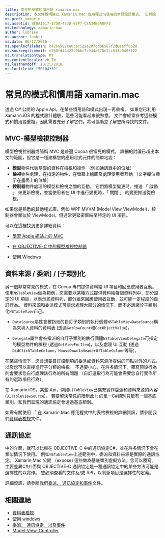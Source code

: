 ```yaml
---
title: 常見的模式和慣用語 xamarin.mac
description: 本文件說明建立 Xamarin.Mac 應用程式時使用的常見設計模式。 它討論 「 模型-檢視-控制器模式、 資料來源和委派模式及通訊協定。
ms.prod: xamarin
ms.assetid: BF0A3517-17D8-453D-87F7-C8A34BEA8FF5
ms.technology: xamarin-mac
author: lobrien
ms.author: laobri
ms.date: 06/17/2016
ms.openlocfilehash: b4266582ce0cec522e207cd06987f2d0eeff8b2d
ms.sourcegitcommit: e268fd44422d0bbc7c944a678e2cc633a0493122
ms.translationtype: MT
ms.contentlocale: zh-TW
ms.lasthandoff: 10/25/2018
ms.locfileid: "50104332"
---
```

# <a name="common-patterns-and-idioms-in-xamarinmac"></a>常見的模式和慣用語 xamarin.mac

透過 C# 公開的 Apple Api，在某些慣用語和模式出現一再重複。 如果您已利用 Xamarin.iOS 的程式設計體驗，這些可能看起來很熟悉。 文件會經常參考這些模式和慣用語重複，因此需要充分了解它們，將可協助您了解您所尋找的文件。

## <a name="mvc---model-view-controller"></a>MVC-模型檢視控制器

模型檢視控制器或簡稱 MVC 是普遍 Cocoa 很常見的模式。 詳細的討論已超出本文的範圍，但它是一種建構您的應用程式元件的簡單地說：

- **模型**物件代表基礎的資料在檢視和操作 （例如通訊錄中的位址）
- **檢視**物件處理，在指定的物件，在螢幕上繪圖及處理使用者互動 （文字欄位顯示在畫面上的位址）
- **控制器**物件處理的模型和檢視之間的互動。 它們將模型變更時，推送 「 啟動 」 來更新檢視，並當使用者在 UI 中進行變更時，「 關閉 」 的變更推送從檢視。

如果您是熟悉的其他程式庫，例如 WPF MVVM (Model View ViewModel)，控制器會類似於 ViewModel，但通常更緊密繫結至特定的 UI 項目。

可以在這裡找到更多詳細資料：

- [學習 Apple 網站上的 MVC](https://developer.apple.com/library/ios/documentation/general/conceptual/devpedia-cocoacore/MVC.html)

- [在 OBJECTIVE-C 中的模型檢視控制器](https://developer.apple.com/library/ios/documentation/general/conceptual/CocoaEncyclopedia/Model-View-Controller/Model-View-Controller.html)
- [使用 Windows](~/mac/user-interface/window.md)

## <a name="data-source--delegate--subclassing"></a>資料來源 / 委派] / [子類別化

另一個非常常見的模式，在 Cocoa 專門提供資料給 UI 項目和回應使用者互動。 使用`NSTableView`做為範例，您需要以某種方式提供資料給每個資料列中，部分設定的 UI 項目，以表示該資料列，部分組來回應使用者互動，並可能一定程度的自訂行為。 資料來源和委派模式可讓您處理大部分的情況下，而不必訴諸於子類別化`NSTableView`自己。

- `DataSource`屬性會被指派的自訂子類別的執行個體`NSTableViewDataSource`稱為來填入資料的資料表 (透過`GetRowCount`和`GetObjectValue`)。

- `Delegate`屬性會被指派的自訂子類別的執行個體`NSTableViewDelegate`可指定的模型物件的檢視 (透過`GetViewForItem`)，以及處理 UI 互動 (透過`DidClickTableColumn`，`MouseDownInHeaderOfTableColumn`等等)。

在某些情況下，您會想要自訂控制項的委派或資料來源所提供的勾點以外的方式，以及您可以直接進行子分類的檢視。 不過要小心，在許多情況下，覆寫預設行為則會要求您自行處理該行為的所有問題 （自訂選取行為可能會需要您自行實作所有的選取項目行為）。

在 Xamarin.iOS，某些 Api，例如`UITableView`已擴充實作委派和資料來源的內容 (`UITableViewSource`)。 若要解決常見的限制此 it 的單一C#類別只能有一個基底類別，和我們呈現的通訊協定會透過基底類別。

如需有關使用 「 在 Xamarin.Mac 應用程式中的表格檢視的詳細資訊，請參閱我們[資料表檢視](~/mac/user-interface/table-view.md)文件。

## <a name="protocols"></a>通訊協定

中的介面，就可以比較在 OBJECTIVE-C 中的通訊協定C#，並在許多情況下會在類似情況下使用。 例如`NSTableView`上述範例中，委派和資料來源是實際的通訊協定。 Xamarin.Mac 公開 （expose) 這些做為基底類別虛擬方法，您可以覆寫。 主要差異C#介面與 OBJECTIVE-C 通訊協定是一種通訊協定中的某些方法可能是選擇性的以實作。 您必須查看的文件及/或 API，以判斷項目是選擇性的定義。

詳細資訊，請參閱我們[委派、 通訊協定和事件](~/ios/app-fundamentals/delegates-protocols-and-events.md)文件。



## <a name="related-links"></a>相關連結

- [資料表檢視](~/mac/user-interface/table-view.md)
- [使用 windows](~/mac/user-interface/window.md)
- [委派、 通訊協定，以及事件](~/ios/app-fundamentals/delegates-protocols-and-events.md)
- [Model-View-Controller](https://developer.apple.com/library/ios/documentation/general/conceptual/CocoaEncyclopedia/Model-View-Controller/Model-View-Controller.html)
